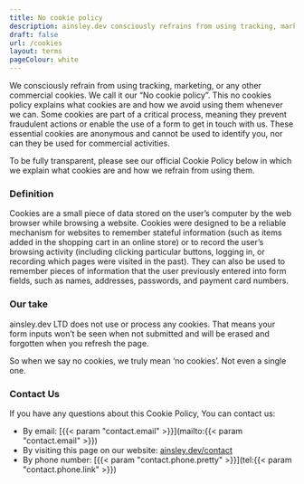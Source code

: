 ```yaml
---
title: No cookie policy
description: ainsley.dev consciously refrains from using tracking, marketing, or any other commercial cookies. We call it our “No cookie policy”.
draft: false
url: /cookies
layout: terms
pageColour: white
---
```


We consciously refrain from using tracking, marketing, or any other commercial cookies. We call it our “No cookie
policy”. This no cookies policy explains what cookies are and how we avoid using them whenever we can. Some cookies are
part of a critical process, meaning they prevent fraudulent actions or enable the use of a form to get in touch with us.
These essential cookies are anonymous and cannot be used to identify you, nor can they be used for commercial
activities.

To be fully transparent, please see our official Cookie Policy below in which we explain what cookies are and how we
refrain from using them.

### Definition

Cookies are a small piece of data stored on the user’s computer by the web browser while browsing a website. Cookies
were designed to be a reliable mechanism for websites to remember stateful information (such as items added in the
shopping cart in an online store) or to record the user’s browsing activity (including clicking particular buttons,
logging in, or recording which pages were visited in the past). They can also be used to remember pieces of information
that the user previously entered into form fields, such as names, addresses, passwords, and payment card numbers.

### Our take

ainsley.dev LTD does not use or process any cookies. That means your form inputs won’t be seen when not submitted and
will be erased and forgotten when you refresh the page.

So when we say no cookies, we truly mean ‘no cookies’. Not even a single one.

### Contact Us

If you have any questions about this Cookie Policy, You can contact us:

- By email: [{{< param "contact.email" >}}](mailto:{{< param "contact.email" >}})
- By visiting this page on our website: [ainsley.dev/contact](https://ainsley.dev/contact/)
- By phone number: [{{< param "contact.phone.pretty" >}}](tel:{{< param "contact.phone.link" >}})
